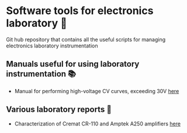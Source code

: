 # Software tools for electronics laboratory :battery: 
Git hub repository that contains all the useful scripts for managing electronics laboratory instrumentation

## Manuals useful for using laboratory instrumentation :books: 
+ Manual for performing high-voltage CV curves, exceeding 30V [here](https://www.overleaf.com/read/tzxsyqhqzsdt#36eadd)

## Various laboratory reports :microscope:
+ Characterization of Cremat CR-110 and Amptek A250 amplifiers [here](https://www.overleaf.com/read/sgmrpndgchjv#cd1dd6)
